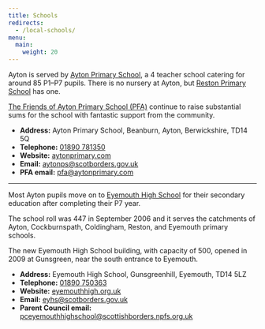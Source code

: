 ```yaml
---
title: Schools
redirects:
  - /local-schools/
menu:
  main:
    weight: 20
---
```


Ayton is served by [Ayton Primary School](https://aytonprimary.com), a 4 teacher school catering for around 85 P1&ndash;P7 pupils. There is no nursery at Ayton, but [Reston Primary School](https://restonprimaryschool.wordpress.com) has one.

[The Friends of Ayton Primary School (PFA)](https://aytonprimary.com/pfa) continue to raise substantial sums for the school with fantastic support from the community.

* **Address:** Ayton Primary School, Beanburn, Ayton, Berwickshire, TD14 5Q
* **Telephone:** [01890 781350](tel:+441890781350)
* **Website:** [aytonprimary.com](https://aytonprimary.com)
* **Email:** [aytonps@scotborders.gov.uk](mailto:aytonps@scotborders.gov.uk)
* **PFA email:** [pfa@aytonprimary.com](mailto:pfa@aytonprimary.com)

---

Most Ayton pupils move on to [Eyemouth High School](https://www.eyemouthhigh.org.uk) for their secondary education after completing their P7 year.

The school roll was 447 in September 2006 and it serves the catchments of Ayton, Cockburnspath, Coldingham, Reston, and Eyemouth primary schools.

The new Eyemouth High School building, with capacity of 500, opened in 2009 at Gunsgreen, near the south entrance to Eyemouth.

* **Address:** Eyemouth High School, Gunsgreenhill, Eyemouth, TD14 5LZ
* **Telephone:** [01890 750363](tel:00441890750363)
* **Website:** [eyemouthhigh.org.uk](https://www.eyemouthhigh.org.uk)
* **Email:** [eyhs@scotborders.gov.uk](mailto:eyhs@scotborders.gov.uk)
* **Parent Council email:** [pceyemouthhighschool@scottishborders.npfs.org.uk](mailto:pceyemouthhighschool@scottishborders.npfs.org.uk)
